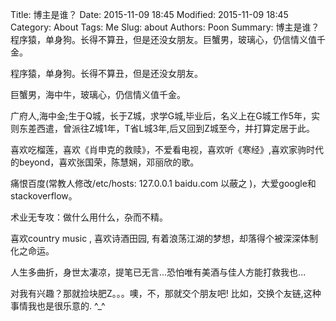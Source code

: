 Title: 博主是谁？
Date: 2015-11-09 18:45
Modified: 2015-11-09 18:45
Category: About
Tags: Me
Slug: about
Authors: Poon
Summary: 博主是谁？程序猿，单身狗。长得不算丑，但是还没女朋友。巨蟹男，玻璃心，仍信情义值千金。

程序猿，单身狗。长得不算丑，但是还没女朋友。

巨蟹男，海中牛，玻璃心，仍信情义值千金。

广府人,海中金;生于Q城，长于Z城，求学G城,毕业后，名义上在G城工作5年，实则东差西遣，曾派往Z城1年，T省L城3年,后又回到Z城至今，并打算定居于此。

喜欢吃榴莲，喜欢《肖申克的救赎》，不爱看电视，喜欢听《寒经》,喜欢家驹时代的beyond，喜欢张国荣，陈慧娴，邓丽欣的歌。

痛恨百度(常教人修改/etc/hosts: 127.0.0.1 baidu.com 以蔽之 )，大爱google和stackoverflow。

术业无专攻：做什么用什么，杂而不精。

喜欢country  music , 喜欢诗酒田园, 有着浪荡江湖的梦想，却落得个被深深体制化之命运。

人生多曲折，身世太凄凉，提笔已无言...恐怕唯有美酒与佳人方能打救我也...

对我有兴趣？那就捡块肥Z。。。噢，不，那就交个朋友吧! 比如，交换个友链,这种事情我也是很乐意的. ^_^
